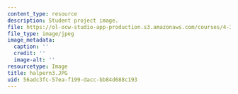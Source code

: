 ```yaml
---
content_type: resource
description: Student project image.
file: https://ol-ocw-studio-app-production.s3.amazonaws.com/courses/4-341-introduction-to-photography-fall-2002/56adc3fc57eaf199daccbb84d688c193_halpern3.JPG
file_type: image/jpeg
image_metadata:
  caption: ''
  credit: ''
  image-alt: ''
resourcetype: Image
title: halpern3.JPG
uid: 56adc3fc-57ea-f199-dacc-bb84d688c193
---
```

